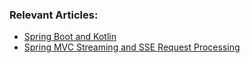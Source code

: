### Relevant Articles:
- [Spring Boot and Kotlin](http://www.baeldung.com/spring-boot-kotlin)
- [Spring MVC Streaming and SSE Request Processing](http://www.baeldung.com/spring-mvc-sse-streams)
